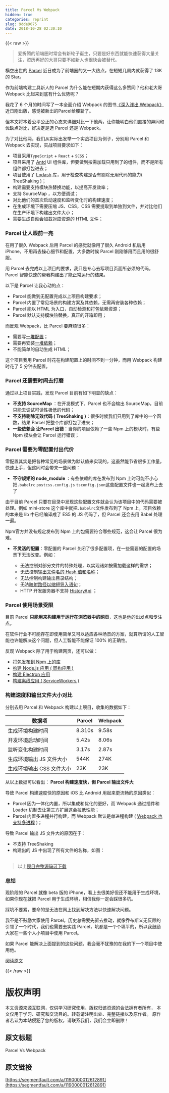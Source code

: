```yaml
---
title: Parcel Vs Webpack
hidden: true
categories: reprint
slug: 9dde9075
date: 2018-10-28 02:30:10
---
```


{{< raw >}}
<blockquote>&#x7231;&#x6298;&#x817E;&#x7684;&#x524D;&#x7AEF;&#x5708;&#x65F6;&#x5E38;&#x4F1A;&#x6709;&#x65B0;&#x8F6E;&#x5B50;&#x8BDE;&#x751F;&#xFF0C;&#x53EA;&#x8981;&#x662F;&#x597D;&#x4E1C;&#x897F;&#x5C31;&#x80FD;&#x5FEB;&#x901F;&#x83B7;&#x5F97;&#x5927;&#x91CF;&#x5173;&#x6CE8;&#xFF0C;&#x8D44;&#x5386;&#x518D;&#x597D;&#x7684;&#x5927;&#x54E5;&#x53EA;&#x8981;&#x4E0D;&#x5982;&#x65B0;&#x4EBA;&#x4E5F;&#x5F88;&#x5FEB;&#x4F1A;&#x88AB;&#x66FF;&#x4EE3;&#x3002;</blockquote><p>&#x6A2A;&#x7A7A;&#x51FA;&#x4E16;&#x7684; <a href="https://parceljs.org/" rel="nofollow noreferrer" target="_blank">Parcel</a> &#x8FD1;&#x65E5;&#x6210;&#x4E3A;&#x4E86;&#x524D;&#x7AEF;&#x5708;&#x7684;&#x53C8;&#x4E00;&#x5927;&#x70ED;&#x70B9;&#xFF0C;&#x5728;&#x77ED;&#x77ED;&#x51E0;&#x5468;&#x5185;&#x5C31;&#x83B7;&#x5F97;&#x4E86; 13K &#x7684; Star&#x3002;</p><p>&#x4F5C;&#x4E3A;&#x524D;&#x7AEF;&#x6784;&#x5EFA;&#x5DE5;&#x5177;&#x65B0;&#x4EBA;&#x7684; Parcel &#x4E3A;&#x4EC0;&#x4E48;&#x80FD;&#x5728;&#x77ED;&#x671F;&#x5185;&#x83B7;&#x5F97;&#x8FD9;&#x4E48;&#x591A;&#x8D5E;&#x540C;&#xFF1F;&#x4ED6;&#x548C;&#x8001;&#x5927;&#x54E5; Webpack &#x6BD4;&#x8D77;&#x6765;&#x5230;&#x5E95;&#x6709;&#x4EC0;&#x4E48;&#x4F18;&#x52BF;&#x5462;&#xFF1F;</p><p>&#x6211;&#x82B1;&#x4E86; 6 &#x4E2A;&#x6708;&#x7684;&#x65F6;&#x95F4;&#x5199;&#x4E86;&#x4E00;&#x672C;&#x5168;&#x9762;&#x4ECB;&#x7ECD; Webpack &#x7684;&#x56FE;&#x4E66;<a href="http://webpack.wuhaolin.cn/" rel="nofollow noreferrer" target="_blank">&#x300A;&#x6DF1;&#x5165;&#x6D45;&#x51FA; Webpack&#x300B;</a>&#x8FD1;&#x65E5;&#x521A;&#x51FA;&#x7248;&#xFF0C;&#x611F;&#x89C9;&#x88AB;&#x65B0;&#x51FA;&#x7684;Parcel&#x7ED9;&#x8170;&#x65A9;&#x4E86;&#x3002;</p><p>&#x4F46;&#x672C;&#x6587;&#x5C06;&#x672C;&#x7740;&#x516C;&#x5E73;&#x516C;&#x6B63;&#x7684;&#x5FC3;&#x6001;&#x6765;&#x8BE6;&#x7EC6;&#x5BF9;&#x6BD4;&#x4E00;&#x4E0B;&#x4ED6;&#x4E24;&#xFF0C;&#x8BA9;&#x4F60;&#x80FD;&#x660E;&#x767D;&#x4ED6;&#x4EEC;&#x76F4;&#x63A5;&#x7684;&#x5F02;&#x540C;&#x548C;&#x4F18;&#x7F3A;&#x70B9;&#x5BF9;&#x6BD4;&#xFF0C;&#x597D;&#x51B3;&#x5B9A;&#x662F;&#x9009; Parcel &#x8FD8;&#x662F; Webpack&#x3002;</p><p>&#x4E3A;&#x4E86;&#x5BF9;&#x6BD4;&#x4ED6;&#x4E24;&#xFF0C;&#x6211;&#x4EEC;&#x4ECE;&#x5B9E;&#x9645;&#x51FA;&#x53D1;&#x4E3E;&#x4E00;&#x4E2A;&#x5B9E;&#x6218;&#x9879;&#x76EE;&#x4E3A;&#x4F8B;&#x5B50;&#xFF0C;&#x5206;&#x522B;&#x7528; Parcel &#x548C; Webpack &#x53BB;&#x5B9E;&#x73B0;&#xFF0C;&#x5B9E;&#x6218;&#x9879;&#x76EE;&#x8981;&#x6C42;&#x5982;&#x4E0B;&#xFF1A;</p><ul><li>&#x9879;&#x76EE;&#x91C7;&#x7528;<code>TypeScript</code> + <code>React</code> + <code>SCSS</code>&#xFF1B;</li><li>&#x9879;&#x76EE;&#x91C7;&#x7528;&#x4E86; <a href="https://ant.design" rel="nofollow noreferrer" target="_blank">Antd</a> UI &#x7EC4;&#x4EF6;&#x5E93;&#xFF0C;&#x4F46;&#x8981;&#x505A;&#x5230;&#x6309;&#x9700;&#x52A0;&#x8F7D;&#x53EA;&#x7528;&#x5230;&#x4E86;&#x7684;&#x7EC4;&#x4EF6;&#xFF0C;&#x800C;&#x4E0D;&#x662F;&#x6240;&#x6709;&#x7EC4;&#x4EF6;&#x90FD;&#x6253;&#x5305;&#x8FDB;&#x53BB;&#xFF1B;</li><li>&#x9879;&#x76EE;&#x4F7F;&#x7528;&#x4E86; <a href="https://lodash.com" rel="nofollow noreferrer" target="_blank">Lodash</a> &#x5E93;&#xFF0C;&#x7528;&#x4E8E;&#x68C0;&#x67E5;&#x6784;&#x5EFA;&#x662F;&#x5426;&#x6709;&#x5254;&#x9664;&#x65E0;&#x7528;&#x4EE3;&#x7801;&#x7684;&#x80FD;&#x529B;( TreeShaking )&#xFF1B;</li><li>&#x6784;&#x5EFA;&#x9700;&#x8981;&#x652F;&#x6301;&#x6A21;&#x5757;&#x70ED;&#x66FF;&#x6362;&#x529F;&#x80FD;&#xFF0C;&#x4EE5;&#x63D0;&#x9AD8;&#x5F00;&#x53D1;&#x6548;&#x7387;&#xFF1B;</li><li>&#x652F;&#x6301; SourceMap &#xFF0C;&#x4EE5;&#x65B9;&#x4FBF;&#x8C03;&#x8BD5;&#xFF1B;</li><li>&#x5BF9;&#x6BD4;&#x4ED6;&#x4EEC;&#x7684;&#x9996;&#x6B21;&#x542F;&#x52A8;&#x901F;&#x5EA6;&#x548C;&#x76D1;&#x542C;&#x53D8;&#x5316;&#x65F6;&#x7684;&#x6784;&#x5EFA;&#x901F;&#x5EA6;&#xFF1B;</li><li>&#x5728;&#x751F;&#x6210;&#x73AF;&#x5883;&#x4E0B;&#x9700;&#x8981;&#x538B;&#x7F29; JS&#x3001;CSS&#xFF0C;CSS &#x9700;&#x8981;&#x63D0;&#x53D6;&#x5230;&#x5355;&#x72EC;&#x5230;&#x6587;&#x4EF6;&#xFF0C;&#x5E76;&#x5BF9;&#x6BD4;&#x4ED6;&#x4EEC;&#x5728;&#x751F;&#x4EA7;&#x73AF;&#x5883;&#x4E0B;&#x6784;&#x5EFA;&#x51FA;&#x6587;&#x4EF6;&#x5927;&#x5C0F;&#xFF1B;</li><li>&#x9700;&#x8981;&#x751F;&#x6210;&#x81EA;&#x52A8;&#x4F1A;&#x52A0;&#x8F7D;&#x5BF9;&#x5E94;&#x8D44;&#x6E90;&#x7684; HTML &#x6587;&#x4EF6;&#xFF1B;</li></ul><h3 id="articleHeader0">Parcel &#x8BA9;&#x4EBA;&#x773C;&#x524D;&#x4E00;&#x4EAE;</h3><p>&#x5728;&#x7528;&#x4E86;&#x5F88;&#x4E45; Webpack &#x540E;&#x7528; Parcel &#x7684;&#x611F;&#x89C9;&#x5C31;&#x50CF;&#x7528;&#x4E86;&#x5F88;&#x4E45; Android &#x673A;&#x540E;&#x7528; iPhone&#xFF0C;&#x4E0D;&#x7528;&#x518D;&#x53BB;&#x64CD;&#x5FC3;&#x7EC6;&#x8282;&#x548C;&#x914D;&#x7F6E;&#xFF0C;&#x5927;&#x591A;&#x6570;&#x65F6;&#x5019; Parcel &#x521A;&#x521A;&#x591F;&#x7528;&#x800C;&#x4E14;&#x7528;&#x7684;&#x5F88;&#x8212;&#x670D;&#x3002;</p><p>&#x7528; Parcel &#x53BB;&#x5B8C;&#x6210;&#x4EE5;&#x4E0A;&#x9879;&#x76EE;&#x7684;&#x8981;&#x6C42;&#xFF0C;&#x6211;&#x53EA;&#x662F;&#x4E13;&#x5FC3;&#x53BB;&#x5199;&#x9879;&#x76EE;&#x9875;&#x9762;&#x6240;&#x5FC5;&#x987B;&#x7684;&#x4EE3;&#x7801;&#xFF0C;Parcel &#x667A;&#x80FD;&#x5FEB;&#x901F;&#x7684;&#x5E2E;&#x6211;&#x6784;&#x5EFA;&#x51FA;&#x4E86;&#x80FD;&#x6B63;&#x5E38;&#x8FD0;&#x884C;&#x7684;&#x7ED3;&#x679C;&#x3002;</p><p>&#x4EE5;&#x4E0B;&#x662F; Parcel &#x8BA9;&#x6211;&#x5FC3;&#x52A8;&#x7684;&#x70B9;&#xFF1A;</p><ul><li>Parcel &#x80FD;&#x505A;&#x5230;&#x65E0;&#x914D;&#x7F6E;&#x5B8C;&#x6210;&#x4EE5;&#x4E0A;&#x9879;&#x76EE;&#x6784;&#x5EFA;&#x8981;&#x6C42;&#xFF1B;</li><li>Parcel &#x5185;&#x7F6E;&#x4E86;&#x5E38;&#x89C1;&#x573A;&#x666F;&#x7684;&#x6784;&#x5EFA;&#x65B9;&#x6848;&#x53CA;&#x5176;&#x4F9D;&#x8D56;&#xFF0C;&#x65E0;&#x9700;&#x518D;&#x5B89;&#x88C5;&#x5404;&#x79CD;&#x4F9D;&#x8D56;&#xFF1B;</li><li>Parcel &#x80FD;&#x4EE5; HTML &#x4E3A;&#x5165;&#x53E3;&#xFF0C;&#x81EA;&#x52A8;&#x68C0;&#x6D4B;&#x548C;&#x6253;&#x5305;&#x4F9D;&#x8D56;&#x8D44;&#x6E90;&#xFF1B;</li><li>Parcel &#x9ED8;&#x8BA4;&#x652F;&#x6301;&#x6A21;&#x5757;&#x70ED;&#x66FF;&#x6362;&#xFF0C;&#x771F;&#x6B63;&#x7684;&#x5F00;&#x7BB1;&#x5373;&#x7528;&#xFF1B;</li></ul><p>&#x800C;&#x53CD;&#x89C2; Webpack&#xFF0C;&#x6BD4; Parcel &#x8981;&#x9EBB;&#x70E6;&#x5F88;&#x591A;&#xFF1A;</p><ul><li>&#x9700;&#x8981;&#x5199;<a href="https://github.com/gwuhaolin/parcel-vs-webpack/blob/master/webpack.config.js" rel="nofollow noreferrer" target="_blank">&#x4E00;&#x5806;&#x914D;&#x7F6E;</a>&#xFF1B;</li><li>&#x9700;&#x8981;&#x518D;&#x5B89;&#x88C5;<a href="https://github.com/gwuhaolin/parcel-vs-webpack/blob/master/package.json" rel="nofollow noreferrer" target="_blank">&#x4E00;&#x5806;&#x4F9D;&#x8D56;</a>&#xFF1B;</li><li>&#x4E0D;&#x80FD;&#x7B80;&#x5355;&#x7684;&#x81EA;&#x52A8;&#x751F;&#x6210; HTML&#xFF1B;</li></ul><p>&#x8FD9;&#x4E2A;&#x9879;&#x76EE;&#x6211;&#x7528; Parcel &#x65F6;&#x82B1;&#x5728;&#x6784;&#x5EFA;&#x914D;&#x7F6E;&#x4E0A;&#x7684;&#x65F6;&#x95F4;&#x4E0D;&#x5230;&#x4E00;&#x5206;&#x949F;&#xFF0C;&#x800C;&#x7528; Webpack &#x6784;&#x5EFA;&#x65F6;&#x82B1;&#x4E86; 5 &#x5206;&#x949F;&#x53BB;&#x914D;&#x7F6E;&#x3002;</p><h3 id="articleHeader1">Parcel &#x8FD8;&#x9700;&#x8981;&#x65F6;&#x95F4;&#x53BB;&#x6253;&#x78E8;</h3><p>&#x901A;&#x8FC7;&#x4EE5;&#x4E0A;&#x9879;&#x76EE;&#x5B9E;&#x8DF5;&#xFF0C;&#x53D1;&#x73B0; Parcel &#x76EE;&#x524D;&#x6709;&#x5982;&#x4E0B;&#x660E;&#x663E;&#x7684;&#x7F3A;&#x70B9;&#xFF1A;</p><ul><li><strong>&#x4E0D;&#x652F;&#x6301; SourceMap </strong>&#xFF1A;&#x5728;&#x5F00;&#x53D1;&#x6A21;&#x5F0F;&#x4E0B;&#xFF0C;Parcel &#x4E5F;&#x4E0D;&#x4F1A;&#x8F93;&#x51FA; SourceMap&#xFF0C;&#x76EE;&#x524D;&#x53EA;&#x80FD;&#x53BB;&#x8C03;&#x8BD5;&#x53EF;&#x8BFB;&#x6027;&#x6781;&#x4F4E;&#x7684;&#x4EE3;&#x7801;&#xFF1B;</li><li><strong>&#x4E0D;&#x652F;&#x6301;&#x5254;&#x9664;&#x65E0;&#x6548;&#x4EE3;&#x7801; ( TreeShaking )</strong>&#xFF1A;&#x5F88;&#x591A;&#x65F6;&#x5019;&#x6211;&#x4EEC;&#x53EA;&#x7528;&#x5230;&#x4E86;&#x5E93;&#x4E2D;&#x7684;&#x4E00;&#x4E2A;&#x51FD;&#x6570;&#xFF0C;&#x7ED3;&#x679C; Parcel &#x628A;&#x6574;&#x4E2A;&#x5E93;&#x90FD;&#x6253;&#x5305;&#x4E86;&#x8FDB;&#x6765;&#xFF1B;</li><li><strong>&#x4E00;&#x4E9B;&#x4F9D;&#x8D56;&#x4F1A; &#x8BA9;Parcel &#x51FA;&#x9519;</strong>&#xFF1A;&#x5F53;&#x4F60;&#x7684;&#x9879;&#x76EE;&#x4F9D;&#x8D56;&#x4E86;&#x4E00;&#x4E9B; Npm &#x4E0A;&#x7684;&#x6A21;&#x5757;&#x65F6;&#xFF0C;&#x6709;&#x4E9B; Npm &#x6A21;&#x5757;&#x4F1A;&#x8BA9; Parcel &#x8FD0;&#x884C;&#x9519;&#x8BEF;&#xFF1B;</li></ul><h3 id="articleHeader2">Parcel &#x9700;&#x8981;&#x4E3A;&#x96F6;&#x914D;&#x7F6E;&#x4ED8;&#x51FA;&#x4EE3;&#x4EF7;</h3><p>&#x96F6;&#x914D;&#x7F6E;&#x5176;&#x5B9E;&#x662F;&#x628A;&#x5404;&#x79CD;&#x5E38;&#x89C1;&#x7684;&#x573A;&#x666F;&#x505A;&#x4E3A;&#x9ED8;&#x8BA4;&#x503C;&#x6765;&#x5B9E;&#x73B0;&#x7684;&#xFF0C;&#x8FD9;&#x867D;&#x7136;&#x80FD;&#x8282;&#x7701;&#x5F88;&#x591A;&#x5DE5;&#x4F5C;&#x91CF;&#xFF0C;&#x5FEB;&#x901F;&#x4E0A;&#x624B;&#xFF0C;&#x4F46;&#x8FD9;&#x540C;&#x65F6;&#x4F1A;&#x5E26;&#x6765;&#x4E00;&#x4E9B;&#x95EE;&#x9898;&#xFF1A;</p><ul><li><strong>&#x4E0D;&#x5B88;&#x89C4;&#x77E9;&#x7684; node_module </strong>&#xFF1A;&#x6709;&#x4E9B;&#x4F9D;&#x8D56;&#x7684;&#x5E93;&#x5728;&#x53D1;&#x5E03;&#x5230; Npm &#x4E0A;&#x65F6;&#x53EF;&#x80FD;&#x4E0D;&#x5C0F;&#x5FC3;&#x628A;<code>.babelrc</code> <code>postcss.config.js</code> <code>tsconfig.json</code>&#x8FD9;&#x4E9B;&#x914D;&#x7F6E;&#x6587;&#x4EF6;&#x4E5F;&#x4E00;&#x8D77;&#x53D1;&#x5E03;&#x4E0A;&#x53BB;&#x4E86;</li></ul><p>&#x7531;&#x4E8E;&#x76EE;&#x524D; Parcel &#x53EA;&#x8981;&#x5728;&#x76EE;&#x5F55;&#x4E2D;&#x53D1;&#x73B0;&#x8FD9;&#x4E9B;&#x914D;&#x7F6E;&#x6587;&#x4EF6;&#x5C31;&#x4F1A;&#x8BA4;&#x4E3A;&#x8BE5;&#x9879;&#x76EE;&#x4E2D;&#x7684;&#x4EE3;&#x7801;&#x9700;&#x8981;&#x88AB;&#x5904;&#x7406;&#x3002;&#x4F8B;&#x5982; mini-store &#x8FD9;&#x4E2A;&#x5E93;&#x4E2D;&#x5C31;&#x628A;<code>.babelrc</code>&#x6587;&#x4EF6;&#x53D1;&#x5E03;&#x5230;&#x4E86; Npm &#x4E0A;&#xFF0C;&#x9879;&#x76EE;&#x4F9D;&#x8D56;&#x7684;&#x672C;&#x6765;&#x662F; lib &#x4E2D;&#x5DF2;&#x7ECF;&#x7F16;&#x8BD1;&#x6210;&#x4E86; ES5 &#x7684; JS &#x4EE3;&#x7801;&#x4E86;&#xFF0C;&#x4F46; Parcel &#x8FD8;&#x4F1A;&#x53BB;&#x7528; Babel &#x5904;&#x7406;&#x4E00;&#x904D;&#x3002;</p><p>Npm&#x5B98;&#x65B9;&#x5E76;&#x6CA1;&#x6709;&#x89C4;&#x5B9A;&#x53D1;&#x5E03;&#x5230; Npm &#x4E0A;&#x7684;&#x5305;&#x9700;&#x8981;&#x7B26;&#x5408;&#x54EA;&#x4E9B;&#x89C4;&#x8303;&#xFF0C;&#x8FD9;&#x4F1A;&#x8BA9; Parcel &#x5F88;&#x4E3A;&#x96BE;&#x3002;</p><ul><li><p><strong>&#x4E0D;&#x7075;&#x6D3B;&#x7684;&#x914D;&#x7F6E;</strong>&#xFF1A;&#x96F6;&#x914D;&#x7F6E;&#x7684; Parcel &#x5173;&#x95ED;&#x4E86;&#x5F88;&#x591A;&#x914D;&#x7F6E;&#x9879;&#xFF0C;&#x5728;&#x4E00;&#x4E9B;&#x9700;&#x8981;&#x7684;&#x914D;&#x7F6E;&#x7684;&#x573A;&#x666F;&#x4E0B;&#x65E0;&#x6CD5;&#x6539;&#x53D8;&#x3002;&#x4F8B;&#x5982;&#xFF1A;</p><ul><li>&#x65E0;&#x6CD5;&#x63A7;&#x5236;&#x5BF9;&#x90E8;&#x5206;&#x6587;&#x4EF6;&#x7684;&#x7279;&#x6B8A;&#x5904;&#x7406;&#xFF0C;&#x4EE5;&#x5B9E;&#x73B0;&#x8BF8;&#x5982;&#x6309;&#x9700;&#x52A0;&#x8F7D;&#x8FD9;&#x6837;&#x7684;&#x9700;&#x6C42;&#xFF1B;</li><li>&#x65E0;&#x6CD5;&#x63A7;&#x5236;<a href="http://webpack.wuhaolin.cn/2%E9%85%8D%E7%BD%AE/2-2Output.html" rel="nofollow noreferrer" target="_blank">&#x8F93;&#x51FA;&#x6587;&#x4EF6;&#x540D;&#x7684; Hash &#x503C;&#x548C;&#x540D;&#x79F0;</a>&#xFF1B;</li><li>&#x65E0;&#x6CD5;&#x63A7;&#x5236;&#x6784;&#x5EFA;&#x8F93;&#x51FA;&#x76EE;&#x5F55;&#x7ED3;&#x6784;&#xFF1B;</li><li>&#x65E0;&#x6CD5;<a href="http://webpack.wuhaolin.cn/2%E9%85%8D%E7%BD%AE/2-4Resolve.html" rel="nofollow noreferrer" target="_blank">&#x6620;&#x5C04;&#x8DEF;&#x5F84;&#x4EE5;&#x7F29;&#x77ED;&#x5BFC;&#x5165;&#x8BED;&#x53E5;</a>&#xFF1B;</li><li>HTTP &#x5F00;&#x53D1;&#x670D;&#x52A1;&#x5668;&#x4E0D;&#x652F;&#x6301; <a href="http://webpack.wuhaolin.cn/2%E9%85%8D%E7%BD%AE/2-6DevServer.html" rel="nofollow noreferrer" target="_blank">HistoryApi</a> &#xFF1B;</li></ul></li></ul><h3 id="articleHeader3">Parcel &#x4F7F;&#x7528;&#x573A;&#x666F;&#x53D7;&#x9650;</h3><p>&#x76EE;&#x524D; Parcel <strong>&#x53EA;&#x80FD;&#x7528;&#x6765;&#x6784;&#x5EFA;&#x7528;&#x4E8E;&#x8FD0;&#x884C;&#x5728;&#x6D4F;&#x89C8;&#x5668;&#x4E2D;&#x7684;&#x7F51;&#x9875;</strong>&#xFF0C;&#x8FD9;&#x4E5F;&#x662F;&#x4ED6;&#x7684;&#x51FA;&#x53D1;&#x70B9;&#x548C;&#x4E13;&#x6CE8;&#x70B9;&#x3002;</p><p>&#x5728;&#x8F6F;&#x4EF6;&#x884C;&#x4E1A;&#x4E0D;&#x53EF;&#x80FD;&#x5B58;&#x5728;&#x5373;&#x4F7F;&#x7528;&#x7B80;&#x5355;&#x53C8;&#x53EF;&#x4EE5;&#x9002;&#x5E94;&#x5404;&#x79CD;&#x573A;&#x666F;&#x7684;&#x65B9;&#x6848;&#xFF0C;&#x5C31;&#x7B97;&#x6240;&#x8C13;&#x7684;&#x4EBA;&#x5DE5;&#x667A;&#x80FD;&#x4E5F;&#x8BB8;&#x80FD;&#x89E3;&#x51B3;&#x8FD9;&#x4E2A;&#x95EE;&#x9898;&#xFF0C;&#x4F46;&#x4EBA;&#x5DE5;&#x667A;&#x80FD;&#x4E0D;&#x80FD;&#x4FDD;&#x8BC1; 100% &#x7684;&#x6B63;&#x786E;&#x6027;&#x3002;</p><p>&#x53CD;&#x89C2; Webpack &#x9664;&#x4E86;&#x7528;&#x4E8E;&#x6784;&#x5EFA;&#x7F51;&#x9875;&#xFF0C;&#x8FD8;&#x53EF;&#x4EE5;&#x505A;&#xFF1A;</p><ul><li><a href="http://webpack.wuhaolin.cn/3%E5%AE%9E%E6%88%98/3-13%E6%9E%84%E5%BB%BANpm%E6%A8%A1%E5%9D%97.html" rel="nofollow noreferrer" target="_blank">&#x6253;&#x5305;&#x53D1;&#x5E03;&#x5230; Npm &#x4E0A;&#x7684;&#x5E93;</a></li><li><a href="http://webpack.wuhaolin.cn/3%E5%AE%9E%E6%88%98/3-11%E6%9E%84%E5%BB%BA%E5%90%8C%E6%9E%84%E5%BA%94%E7%94%A8.html" rel="nofollow noreferrer" target="_blank">&#x6784;&#x5EFA; Node.js &#x5E94;&#x7528; ( &#x540C;&#x6784;&#x5E94;&#x7528; )</a></li><li><a href="http://webpack.wuhaolin.cn/3%E5%AE%9E%E6%88%98/3-12%E6%9E%84%E5%BB%BAElectron%E5%BA%94%E7%94%A8.html" rel="nofollow noreferrer" target="_blank">&#x6784;&#x5EFA; Electron &#x5E94;&#x7528;</a></li><li><a href="http://webpack.wuhaolin.cn/3%E5%AE%9E%E6%88%98/3-14%E6%9E%84%E5%BB%BA%E7%A6%BB%E7%BA%BF%E5%BA%94%E7%94%A8.html" rel="nofollow noreferrer" target="_blank">&#x6784;&#x5EFA;&#x79BB;&#x7EBF;&#x5E94;&#x7528; ( ServiceWorkers )</a></li></ul><h3 id="articleHeader4">&#x6784;&#x5EFA;&#x901F;&#x5EA6;&#x548C;&#x8F93;&#x51FA;&#x6587;&#x4EF6;&#x5927;&#x5C0F;&#x5BF9;&#x6BD4;</h3><p>&#x5206;&#x522B;&#x53BB;&#x7528; Parcel &#x548C; Webpack &#x6784;&#x5EFA;&#x4EE5;&#x4E0A;&#x9879;&#x76EE;&#xFF0C;&#x6536;&#x96C6;&#x7684;&#x6570;&#x636E;&#x5982;&#x4E0B;&#xFF1A;</p><table><thead><tr><th>&#x6570;&#x636E;&#x9879;</th><th>Parcel</th><th>Webpack</th></tr></thead><tbody><tr><td>&#x751F;&#x6210;&#x73AF;&#x5883;&#x6784;&#x5EFA;&#x65F6;&#x95F4;</td><td>8.310s</td><td>9.58s</td></tr><tr><td>&#x5F00;&#x53D1;&#x73AF;&#x5883;&#x542F;&#x52A8;&#x65F6;&#x95F4;</td><td>5.42s</td><td>8.06s</td></tr><tr><td>&#x76D1;&#x542C;&#x53D8;&#x5316;&#x6784;&#x5EFA;&#x65F6;&#x95F4;</td><td>3.17s</td><td>2.87s</td></tr><tr><td>&#x751F;&#x6210;&#x73AF;&#x5883;&#x8F93;&#x51FA; JS &#x6587;&#x4EF6;&#x5927;&#x5C0F;</td><td>544K</td><td>274K</td></tr><tr><td>&#x751F;&#x6210;&#x73AF;&#x5883;&#x8F93;&#x51FA; CSS &#x6587;&#x4EF6;&#x5927;&#x5C0F;</td><td>23K</td><td>23K</td></tr></tbody></table><p>&#x4ECE;&#x4EE5;&#x4E0A;&#x6570;&#x636E;&#x53EF;&#x4EE5;&#x770B;&#x51FA;&#xFF1A;<strong> Parcel &#x6784;&#x5EFA;&#x901F;&#x5EA6;&#x5FEB;&#xFF0C;&#x4F46; Parcel &#x8F93;&#x51FA;&#x6587;&#x4EF6;&#x5927;</strong></p><p>&#x5BFC;&#x81F4; Parcel &#x6784;&#x5EFA;&#x901F;&#x5EA6;&#x5FEB;&#x7684;&#x539F;&#x56E0;&#x548C; iOS &#x6BD4; Android &#x7528;&#x8D77;&#x6765;&#x66F4;&#x6D41;&#x7545;&#x7684;&#x539F;&#x56E0;&#x7C7B;&#x4F3C;&#xFF1A;</p><ul><li>Parcel &#x56E0;&#x4E3A;&#x4E00;&#x4F53;&#x5316;&#x5185;&#x7F6E;&#xFF0C;&#x6240;&#x4EE5;&#x96C6;&#x6210;&#x548C;&#x4F18;&#x5316;&#x7684;&#x66F4;&#x597D;&#xFF0C;&#x800C; Webpack &#x901A;&#x8FC7;&#x63D2;&#x4EF6;&#x548C; Loader &#x673A;&#x5236;&#x53BB;&#x8BA9;&#x7B2C;&#x4E09;&#x65B9;&#x6269;&#x5C55;&#x8FD9;&#x4F1A;&#x62C9;&#x4F4E;&#x6027;&#x80FD;&#xFF1B;</li><li>Parcel &#x5185;&#x7F6E;&#x591A;&#x8FDB;&#x7A0B;&#x5E76;&#x884C;&#x6784;&#x5EFA;&#xFF0C;&#x800C; Webpack &#x9ED8;&#x8BA4;&#x662F;&#x5355;&#x8FDB;&#x7A0B;&#x6784;&#x5EFA; ( <a href="http://webpack.wuhaolin.cn/4%E4%BC%98%E5%8C%96/4-3%E4%BD%BF%E7%94%A8HappyPack.html" rel="nofollow noreferrer" target="_blank">Webpack &#x4E5F;&#x652F;&#x6301;&#x591A;&#x8FDB;&#x7A0B;</a> )&#xFF1B;</li></ul><p>&#x5BFC;&#x81F4; Parcel &#x8F93;&#x51FA; JS &#x6587;&#x4EF6;&#x5927;&#x7684;&#x539F;&#x56E0;&#x5728;&#x4E8E;&#xFF1A;</p><ul><li>&#x4E0D;&#x652F;&#x6301; TreeShaking</li><li>&#x6784;&#x5EFA;&#x51FA;&#x7684; JS &#x4E2D;&#x51FA;&#x73B0;&#x4E86;&#x6240;&#x6709;&#x6587;&#x4EF6;&#x7684;&#x540D;&#x79F0;&#xFF0C;&#x5982;&#x56FE;&#xFF1A;<br><span class="img-wrap"><img data-src="/img/remote/1460000012612894?w=2206&amp;h=546" src="https://static.alili.tech/img/remote/1460000012612894?w=2206&amp;h=546" alt="" title="" style="cursor:pointer;display:inline"></span></li></ul><blockquote>&#x4EE5;&#x4E0A;<a href="https://github.com/gwuhaolin/parcel-vs-webpack" rel="nofollow noreferrer" target="_blank">&#x9879;&#x76EE;&#x5B8C;&#x6574;&#x6E90;&#x7801;&#x53EF;&#x4E0B;&#x8F7D;</a></blockquote><h3 id="articleHeader5">&#x603B;&#x7ED3;</h3><p>&#x73B0;&#x9636;&#x6BB5;&#x7684; Parcel &#x5C31;&#x50CF; beta &#x7248;&#x7684; iPhone&#xFF0C;&#x770B;&#x4E0A;&#x53BB;&#x5F88;&#x7F8E;&#x597D;&#x4F46;&#x8FD8;&#x4E0D;&#x80FD;&#x7528;&#x4E8E;&#x751F;&#x6210;&#x73AF;&#x5883;&#xFF0C;&#x5982;&#x679C;&#x4F60;&#x73B0;&#x5728;&#x5C31;&#x628A; Parcel &#x7528;&#x4E8E;&#x751F;&#x6210;&#x73AF;&#x5883;&#xFF0C;&#x76F8;&#x4FE1;&#x6211;&#x4F60;&#x4E00;&#x5B9A;&#x4F1A;&#x8E29;&#x5F88;&#x591A;&#x5751;&#x3002;</p><p>&#x8E29;&#x5751;&#x4E0D;&#x8981;&#x7D27;&#xFF0C;&#x8981;&#x547D;&#x7684;&#x662F;&#x65E0;&#x6CD5;&#x5728;&#x7F51;&#x4E0A;&#x627E;&#x5230;&#x89E3;&#x51B3;&#x65B9;&#x6CD5;&#x4EE5;&#x5FEB;&#x901F;&#x89E3;&#x51B3;&#x95EE;&#x9898;&#x3002;</p><p>&#x6211;&#x4E0D;&#x662F;&#x4E0D;&#x9F13;&#x52B1;&#x5927;&#x5BB6;&#x4F7F;&#x7528; Parcel&#xFF0C;&#x5386;&#x53F2;&#x603B;&#x9700;&#x8981;&#x5148;&#x9A71;&#x53BB;&#x63A8;&#x52A8;&#xFF0C;&#x5C31;&#x50CF;&#x4E54;&#x5E03;&#x65AF;&#x4E49;&#x65E0;&#x53CD;&#x987E;&#x7684;&#x5F15;&#x9886;&#x4E86;&#x4E00;&#x4E2A;&#x65F6;&#x4EE3;&#xFF0C;&#x6211;&#x4EEC;&#x4E5F;&#x9700;&#x8981;&#x53BB;&#x5B9E;&#x8DF5; Parcel&#xFF0C;&#x5751;&#x90FD;&#x662F;&#x4E00;&#x4E2A;&#x4E2A;&#x586B;&#x5E73;&#x7684;&#xFF0C;&#x6240;&#x4EE5;&#x6211;&#x9F13;&#x52B1;&#x5927;&#x5BB6;&#x5728;&#x4E00;&#x4E9B;&#x4E2A;&#x4EBA;&#x5C0F;&#x9879;&#x76EE;&#x4E2D;&#x4F7F;&#x7528; Parcel&#x3002;</p><p>&#x5982;&#x679C; Parcel &#x80FD;&#x89E3;&#x51B3;&#x4E0A;&#x9762;&#x63D0;&#x5230;&#x7684;&#x8FD9;&#x4E9B;&#x95EE;&#x9898;&#xFF0C;&#x6211;&#x4F1A;&#x6BEB;&#x4E0D;&#x72B9;&#x8C6B;&#x7684;&#x5728;&#x6211;&#x7684;&#x4E0B;&#x4E00;&#x4E2A;&#x9879;&#x76EE;&#x4E2D;&#x4F7F;&#x7528;&#x4ED6;&#x3002;</p><p><a href="http://wuhaolin.cn/2017/12/27/Parcel%20Vs%20Webpack/" rel="nofollow noreferrer" target="_blank">&#x9605;&#x8BFB;&#x539F;&#x6587;</a></p>
{{< /raw >}}

# 版权声明
本文资源来源互联网，仅供学习研究使用，版权归该资源的合法拥有者所有，
本文仅用于学习、研究和交流目的。转载请注明出处、完整链接以及原作者。
原作者若认为本站侵犯了您的版权，请联系我们，我们会立即删除！

## 原文标题
Parcel Vs Webpack

## 原文链接
[https://segmentfault.com/a/1190000012612891](https://segmentfault.com/a/1190000012612891)

